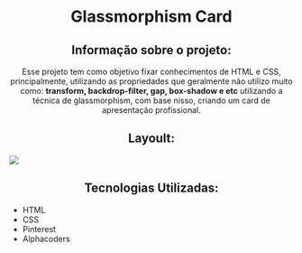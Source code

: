 <h1 align="center"> Glassmorphism Card </h1>
<h2 align="center"> Informação sobre o projeto: </h2>
<p align="center">Esse projeto tem como objetivo fixar conhecimentos de HTML e CSS, principalmente, utilizando as propriedades que geralmente não utilizo muito como: <b>transform, backdrop-filter, gap, box-shadow e etc</b> utilizando a técnica de glassmorphism, com base nisso, criando um card de apresentação profissional.</p>
<h2 align="center">Layoult:</h2>
<img src="https://imgur.com/a/eBZXlvZ" align="center"> </img>
<h2 align="center">Tecnologias Utilizadas: </h2>
<ul>
<li> HTML </li>
<li> CSS </li>
<li> Pinterest </li>
<li> Alphacoders </li>
</ul>